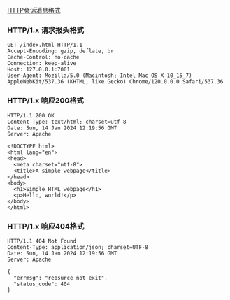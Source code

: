 [HTTP会话消息格式](https://developer.mozilla.org/en-US/docs/Web/HTTP/Session)

### HTTP/1.x 请求报头格式
```
GET /index.html HTTP/1.1
Accept-Encoding: gzip, deflate, br
Cache-Control: no-cache
Connection: keep-alive
Host: 127.0.0.1:7001
User-Agent: Mozilla/5.0 (Macintosh; Intel Mac OS X 10_15_7) AppleWebKit/537.36 (KHTML, like Gecko) Chrome/120.0.0.0 Safari/537.36
```


### HTTP/1.x 响应200格式
```
HTTP/1.1 200 OK
Content-Type: text/html; charset=utf-8
Date: Sun, 14 Jan 2024 12:19:56 GMT
Server: Apache

<!DOCTYPE html>
<html lang="en">
<head>
  <meta charset="utf-8">
  <title>A simple webpage</title>
</head>
<body>
  <h1>Simple HTML webpage</h1>
  <p>Hello, world!</p>
</body>
</html>
```


### HTTP/1.x 响应404格式
```
HTTP/1.1 404 Not Found
Content-Type: application/json; charset=UTF-8
Date: Sun, 14 Jan 2024 12:19:56 GMT
Server: Apache

{
  "errmsg": "reosurce not exit",
  "status_code": 404
}
```
